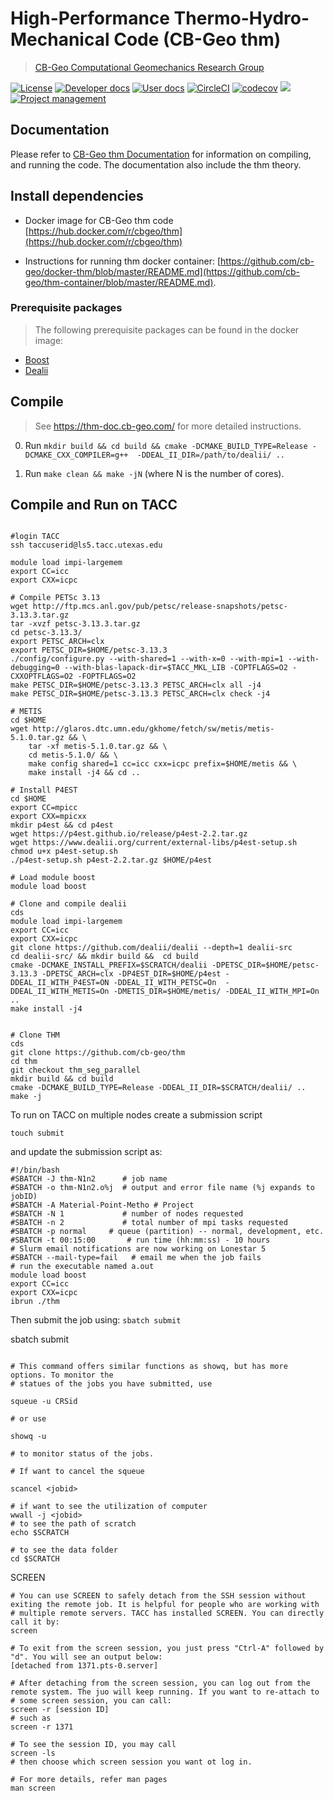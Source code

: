 # High-Performance Thermo-Hydro-Mechanical Code (CB-Geo thm)
> [CB-Geo Computational Geomechanics Research Group](https://www.cb-geo.com)

[![License](https://img.shields.io/badge/license-MIT-blue.svg)](https://raw.githubusercontent.com/cb-geo/thm/develop/license.md)
[![Developer docs](https://img.shields.io/badge/developer-docs-blue.svg)](http://cb-geo.github.io/thm)
[![User docs](https://img.shields.io/badge/user-docs-blue.svg)](https://thm.cb-geo.com/)
[![CircleCI](https://circleci.com/gh/cb-geo/thm.svg?style=svg)](https://circleci.com/gh/cb-geo/thm)
[![codecov](https://codecov.io/gh/cb-geo/thm/branch/develop/graph/badge.svg)](https://codecov.io/gh/cb-geo/thm)
[![](https://img.shields.io/github/issues-raw/cb-geo/thm.svg)](https://github.com/cb-geo/thm/issues)
[![Project management](https://img.shields.io/badge/projects-view-ff69b4.svg)](https://github.com/cb-geo/thm/projects/)

## Documentation

Please refer to [CB-Geo thm Documentation](https://cb-geo.github.io/thm-doc) for information on compiling, and running the code. The documentation also include the thm theory.

## Install dependencies

* Docker image for CB-Geo thm code [https://hub.docker.com/r/cbgeo/thm](https://hub.docker.com/r/cbgeo/thm)

* Instructions for running thm docker container: [https://github.com/cb-geo/docker-thm/blob/master/README.md](https://github.com/cb-geo/thm-container/blob/master/README.md).

### Prerequisite packages
> The following prerequisite packages can be found in the docker image:

* [Boost](http://www.boost.org/)
* [Dealii](https://dealii.org)

## Compile
> See https://thm-doc.cb-geo.com/ for more detailed instructions. 

0. Run `mkdir build && cd build && cmake -DCMAKE_BUILD_TYPE=Release -DCMAKE_CXX_COMPILER=g++  -DDEAL_II_DIR=/path/to/dealii/ ..`

1. Run `make clean && make -jN` (where N is the number of cores).


## Compile and Run on TACC

```

#login TACC
ssh taccuserid@ls5.tacc.utexas.edu

module load impi-largemem
export CC=icc
export CXX=icpc

# Compile PETSc 3.13
wget http://ftp.mcs.anl.gov/pub/petsc/release-snapshots/petsc-3.13.3.tar.gz 
tar -xvzf petsc-3.13.3.tar.gz
cd petsc-3.13.3/
export PETSC_ARCH=clx
export PETSC_DIR=$HOME/petsc-3.13.3
./config/configure.py --with-shared=1 --with-x=0 --with-mpi=1 --with-debugging=0 --with-blas-lapack-dir=$TACC_MKL_LIB -COPTFLAGS=O2 -CXXOPTFLAGS=O2 -FOPTFLAGS=O2
make PETSC_DIR=$HOME/petsc-3.13.3 PETSC_ARCH=clx all -j4
make PETSC_DIR=$HOME/petsc-3.13.3 PETSC_ARCH=clx check -j4

# METIS
cd $HOME
wget http://glaros.dtc.umn.edu/gkhome/fetch/sw/metis/metis-5.1.0.tar.gz && \
    tar -xf metis-5.1.0.tar.gz && \
    cd metis-5.1.0/ && \
    make config shared=1 cc=icc cxx=icpc prefix=$HOME/metis && \
    make install -j4 && cd ..

# Install P4EST
cd $HOME
export CC=mpicc
export CXX=mpicxx
mkdir p4est && cd p4est
wget https://p4est.github.io/release/p4est-2.2.tar.gz
wget https://www.dealii.org/current/external-libs/p4est-setup.sh
chmod u+x p4est-setup.sh
./p4est-setup.sh p4est-2.2.tar.gz $HOME/p4est

# Load module boost
module load boost

# Clone and compile dealii
cds
module load impi-largemem
export CC=icc
export CXX=icpc
git clone https://github.com/dealii/dealii --depth=1 dealii-src
cd dealii-src/ && mkdir build &&  cd build
cmake -DCMAKE_INSTALL_PREFIX=$SCRATCH/dealii -DPETSC_DIR=$HOME/petsc-3.13.3 -DPETSC_ARCH=clx -DP4EST_DIR=$HOME/p4est -DDEAL_II_WITH_P4EST=ON -DDEAL_II_WITH_PETSC=On  -DDEAL_II_WITH_METIS=On -DMETIS_DIR=$HOME/metis/ -DDEAL_II_WITH_MPI=On ..
make install -j4


# Clone THM
cds
git clone https://github.com/cb-geo/thm
cd thm
git checkout thm_seg_parallel
mkdir build && cd build
cmake -DCMAKE_BUILD_TYPE=Release -DDEAL_II_DIR=$SCRATCH/dealii/ ..
make -j
```

To run on TACC on multiple nodes create a submission script
```
touch submit
```
and update the submission script as:

```
#!/bin/bash
#SBATCH -J thm-N1n2      # job name
#SBATCH -o thm-N1n2.o%j  # output and error file name (%j expands to jobID)
#SBATCH -A Material-Point-Metho # Project
#SBATCH -N 1             # number of nodes requested
#SBATCH -n 2             # total number of mpi tasks requested
#SBATCH -p normal     # queue (partition) -- normal, development, etc.
#SBATCH -t 00:15:00       # run time (hh:mm:ss) - 10 hours
# Slurm email notifications are now working on Lonestar 5
#SBATCH --mail-type=fail   # email me when the job fails
# run the executable named a.out
module load boost
export CC=icc
export CXX=icpc
ibrun ./thm
```

Then submit the job using: `sbatch submit`

sbatch submit

```

# This command offers similar functions as showq, but has more options. To monitor the 
# statues of the jobs you have submitted, use 

squeue -u CRSid 

# or use 

showq -u 

# to monitor status of the jobs.

# If want to cancel the squeue

scancel <jobid>

# if want to see the utilization of computer
wwall -j <jobid>
# to see the path of scratch
echo $SCRATCH

# to see the data folder
cd $SCRATCH

```
SCREEN

```
# You can use SCREEN to safely detach from the SSH session without exiting the remote job. It is helpful for people who are working with 
# multiple remote servers. TACC has installed SCREEN. You can directly call it by:
screen

# To exit from the screen session, you just press "Ctrl-A" followed by "d". You will see an output below:
[detached from 1371.pts-0.server]

# After detaching from the screen session, you can log out from the remote system. The juo will keep running. If you want to re-attach to 
# some screen session, you can call:
screen -r [session ID]
# such as 
screen -r 1371

# To see the session ID, you may call 
screen -ls
# then choose which screen session you want ot log in.

# For more details, refer man pages
man screen
